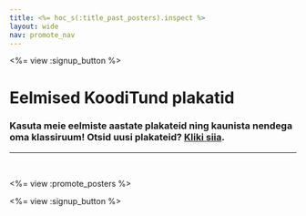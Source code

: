 ```yaml
---
title: <%= hoc_s(:title_past_posters).inspect %>
layout: wide
nav: promote_nav
---
```

<%= view :signup_button %>

# Eelmised KoodiTund plakatid

### Kasuta meie eelmiste aastate plakateid ning kaunista nendega oma klassiruum! Otsid uusi plakateid? [Kliki siia](<%= resolve_url('/promote/resources#posters') %>).

---

<br />

<%= view :promote_posters %>

<%= view :signup_button %>